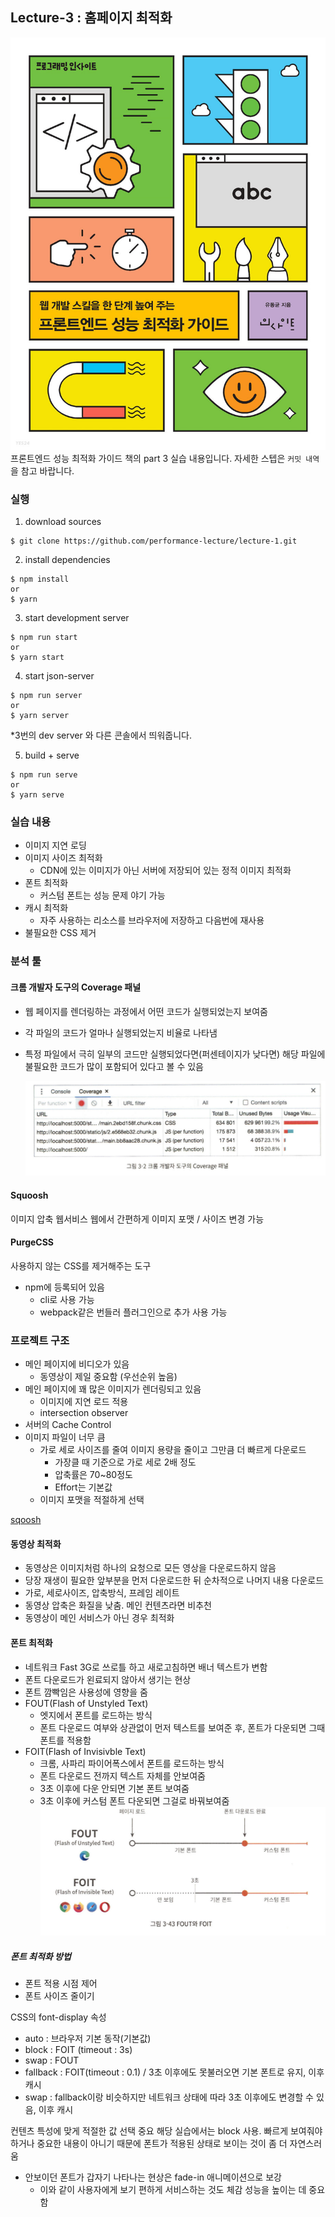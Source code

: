 ## Lecture-3 : 홈페이지 최적화

![frontend performance optimization guide](public/paste/2022-11-14-13-58-40.png)
프론트엔드 성능 최적화 가이드 책의 part 3 실습 내용입니다.
자세한 스텝은 `커밋 내역`을 참고 바랍니다.

### 실행

1. download sources

```
$ git clone https://github.com/performance-lecture/lecture-1.git
```

2. install dependencies

```
$ npm install
or
$ yarn
```

3. start development server

```
$ npm run start
or
$ yarn start
```

4. start json-server

```
$ npm run server
or
$ yarn server
```

\*3번의 dev server 와 다른 콘솔에서 띄워줍니다.

5. build + serve

```
$ npm run serve
or
$ yarn serve
```

### 실습 내용

- 이미지 지연 로딩
- 이미지 사이즈 최적화
  - CDN에 있는 이미지가 아닌 서버에 저장되어 있는 정적 이미지 최적화
- 폰트 최적화
  - 커스텀 폰트는 성능 문제 야기 가능
- 캐시 최적화
  - 자주 사용하는 리소스를 브라우저에 저장하고 다음번에 재사용
- 불필요한 CSS 제거

### 분석 툴

#### 크롬 개발자 도구의 Coverage 패널

- 웹 페이지를 렌더링하는 과정에서 어떤 코드가 실행되었는지 보여줌
- 각 파일의 코드가 얼마나 실행되었는지 비율로 나타냄
- 특정 파일에서 극히 일부의 코드만 실행되었다면(퍼센테이지가 낮다면) 해당 파일에 불필요한 코드가 많이 포함되어 있다고 볼 수 있음

  ![](public/paste/2022-11-15-19-51-57.png)

#### Squoosh

이미지 압축 웹서비스
웹에서 간편하게 이미지 포맷 / 사이즈 변경 가능

#### PurgeCSS

사용하지 않는 CSS를 제거해주는 도구

- npm에 등록되어 있음
  - cli로 사용 가능
  - webpack같은 번들러 플러그인으로 추가 사용 가능

### 프로젝트 구조

- 메인 페이지에 비디오가 있음
  - 동영상이 제일 중요함 (우선순위 높음)
- 메인 페이지에 꽤 많은 이미지가 렌더링되고 있음
  - 이미지에 지연 로드 적용
  - intersection observer
- 서버의 Cache Control
- 이미지 파일이 너무 큼
  - 가로 세로 사이즈를 줄여 이미지 용량을 줄이고 그만큼 더 빠르게 다운로드
    - 가장클 때 기준으로 가로 세로 2배 정도
    - 압축률은 70~80정도
    - Effort는 기본값
  - 이미지 포맷을 적절하게 선택

[sqoosh](https://squoosh.app/editor)

#### 동영상 최적화

- 동영상은 이미지처럼 하나의 요청으로 모든 영상을 다운로드하지 않음
- 당장 재생이 필요한 앞부분을 먼저 다운로드한 뒤 순차적으로 나머지 내용 다운로드
- 가로, 세로사이즈, 압축방식, 프레임 레이트
- 동영상 압축은 화질을 낮춤. 메인 컨텐츠라면 비추천
- 동영상이 메인 서비스가 아닌 경우 최적화

#### 폰트 최적화

- 네트워크 Fast 3G로 쓰로틀 하고 새로고침하면 배너 텍스트가 변함
- 폰트 다운로드가 왼료되지 않아서 생기는 현상
- 폰트 깜빡임은 사용성에 영향을 줌
- FOUT(Flash of Unstyled Text)
  - 엣지에서 폰트를 로드하는 방식
  - 폰트 다운로드 여부와 상관없이 먼저 텍스트를 보여준 후, 폰트가 다운되면 그때 폰트를 적용함
- FOIT(Flash of Invisivble Text)
  - 크롬, 사파리 파이어폭스에서 폰트를 로드하는 방식
  - 폰트 다운로드 전까지 텍스트 자체를 안보여줌
  - 3초 이후에 다운 안되면 기본 폰트 보여줌
  - 3초 이후에 커스텀 폰트 다운되면 그걸로 바꿔보여줌
    ![FOUT versus FOIT](public/paste/2022-11-16-00-36-57.png)

##### 폰트 최적화 방법

- 폰트 적용 시점 제어
- 폰트 사이즈 줄이기

CSS의 font-display 속성

- auto : 브라우저 기본 동작(기본값)
- block : FOIT (timeout : 3s)
- swap : FOUT
- fallback : FOIT(timeout : 0.1) / 3초 이후에도 못불러오면 기본 폰트로 유지, 이후 캐시
- swap : fallback이랑 비슷하지만 네트워크 상태에 따라 3초 이후에도 변경할 수 있음, 이후 캐시

컨텐츠 특성에 맞게 적절한 값 선택 중요
해당 실습에서는 block 사용.
빠르게 보여줘야 하거나 중요한 내용이 아니기 때문에
폰트가 적용된 상태로 보이는 것이 좀 더 자연스러움

- 안보이던 폰트가 갑자기 나타나는 현상은 fade-in 애니메이션으로 보강
  - 이와 같이 사용자에게 보기 편하게 서비스하는 것도 체감 성능을 높이는 데 중요함
